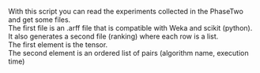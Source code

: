 With this script you can read the experiments collected in the PhaseTwo and get some files.
<br/>
The first file is an .arff file that is compatible with Weka and scikit (python).
<br/>
It also generates a second file (ranking) where each row is a list.
<br/>
The first element is the tensor.
<br/>
The second element is an ordered list of pairs (algorithm name, execution time)
